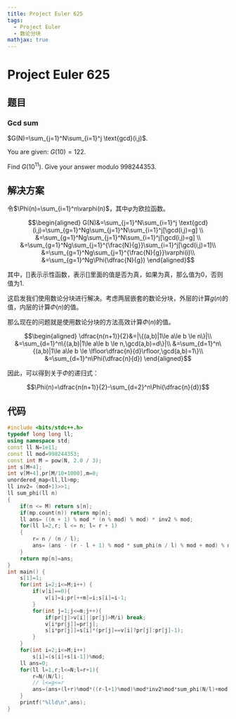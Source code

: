```yaml
---
title: Project Euler 625
tags:
  - Project Euler
  - 数论分块
mathjax: true
---
```

<escape><!-- more --></escape>
    
# Project Euler 625
## 题目
### Gcd sum



$G(N)=\sum_{j=1}^N\sum_{i=1}^j \text{gcd}(i,j)$. 

You are given: $G(10)=122$.

Find $G(10^{11})$. Give your answer modulo $998244353$.






## 解决方案

令$\Phi(n)=\sum_{i=1}^n\varphi(n)$，其中$\varphi$为欧拉函数。

$$\begin{aligned}
G(N)&=\sum_{j=1}^N\sum_{i=1}^j \text{gcd}(i,j)=\sum_{g=1}^Ng\sum_{j=1}^N\sum_{i=1}^j[\gcd(i,j)=g] \\
&=\sum_{g=1}^Ng\sum_{j=1}^N\sum_{i=1}^j[\gcd(i,j)=g] \\
&=\sum_{g=1}^Ng\sum_{j=1}^{\frac{N}{g}}\sum_{i=1}^j[\gcd(i,j)=1]\\
&=\sum_{g=1}^Ng\sum_{j=1}^{\frac{N}{g}}\varphi(i)\\
&=\sum_{g=1}^Ng\Phi(\dfrac{N}{g})
\end{aligned}$$

其中，$[]$表示示性函数，表示$[]$里面的值是否为真，如果为真，那么值为$0$，否则值为$1$.

这启发我们使用数论分块进行解决。考虑两层嵌套的数论分块，外层的计算$g(n)$的值，内层的计算$\Phi(n)$的值。

那么现在的问题就是使用数论分块的方法高效计算$\Phi(n)$的值。

$$\begin{aligned}
\dfrac{n(n+1)}{2}&=|\{(a,b)|1\le a\le b \le n\}|\\
&=\sum_{d=1}^n\{(a,b)|1\le a\le b \le n,\gcd(a,b)=d\}|\\
&=\sum_{d=1}^n\{(a,b)|1\le a\le b \le \lfloor\dfrac{n}{d}\rfloor,\gcd(a,b)=1\}\\
&=\sum_{d=1}^n\Phi(\dfrac{n}{d})
\end{aligned}$$

因此，可以得到关于$\Phi$的递归式：

$$\Phi(n)=\dfrac{n(n+1)}{2}-\sum_{d=2}^n\Phi(\dfrac{n}{d})$$


## 代码


```C++
#include <bits/stdc++.h>
typedef long long ll;
using namespace std;
const ll N=1e11;
const ll mod=998244353;
const int M = pow(N, 2.0 / 3);
int s[M+4];
int v[M+4],pr[M/10+1000],m=0;
unordered_map<ll,ll>mp;
ll inv2= (mod+1)>>1;
ll sum_phi(ll n)
{
    if(n <= M) return s[n];
    if(mp.count(n)) return mp[n];
    ll ans= ((n + 1) % mod * (n % mod) % mod) * inv2 % mod;
    for(ll l=2,r; l <= n; l= r + 1)
    {
        r= n / (n / l);
        ans= (ans - (r - l + 1) % mod * sum_phi(n / l) % mod + mod) % mod;
    }
    return mp[n]=ans;
}
int main() {
    s[1]=1;
    for(int i=2;i<=M;i++) {
        if(v[i]==0){
            v[i]=i;pr[++m]=i;s[i]=i-1;
        }
        for(int j=1;j<=m;j++){
            if(pr[j]>v[i]||pr[j]>M/i) break;
            v[i*pr[j]]=pr[j];
            s[i*pr[j]]=s[i]*(pr[j]==v[i]?pr[j]:pr[j]-1);
        }
    }
    for(int i=2;i<=M;i++)
        s[i]=(s[i]+s[i-1])%mod;
    ll ans=0;
    for(ll l=1,r;l<=N;l=r+1){
        r=N/(N/l);
        // l<=g<=r
        ans=(ans+(l+r)%mod*((r-l+1)%mod)%mod*inv2%mod*sum_phi(N/l)+mod)%mod;
    }
    printf("%lld\n",ans);
}

```